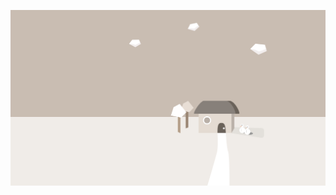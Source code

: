 
![alt text for screen readers](https://github.com/yk1932/connectionsLab/blob/main/projectOne/documentationImages/1.png)
